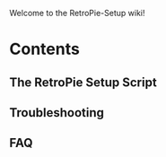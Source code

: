 Welcome to the RetroPie-Setup wiki!

# Contents

## The RetroPie Setup Script

## Troubleshooting

## FAQ
